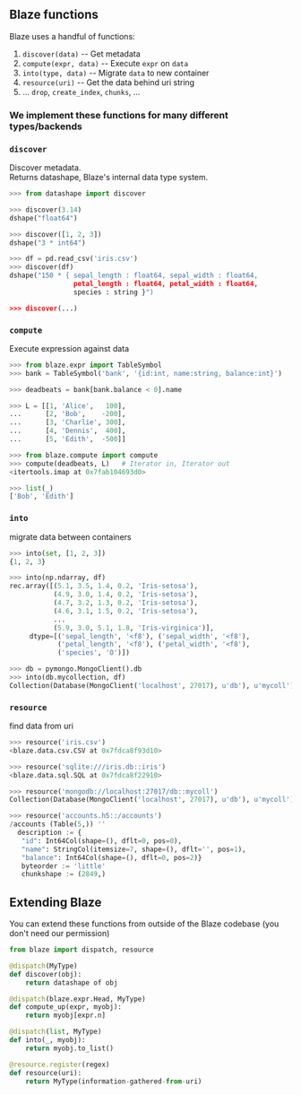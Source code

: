 ## Blaze functions

Blaze uses a handful of functions:

1.  `discover(data)` -- Get metadata
2.  `compute(expr, data)` -- Execute `expr` on `data`
3.  `into(type, data)` -- Migrate `data` to new container
4.  `resource(uri)` -- Get the data behind uri string
5.  ... `drop`, `create_index`, `chunks`, ...


### We implement these functions for many different types/backends

### `discover`

Discover metadata.  <br>
Returns datashape, Blaze's internal data type system.

```python
>>> from datashape import discover

>>> discover(3.14)
dshape("float64")

>>> discover([1, 2, 3])
dshape("3 * int64")

>>> df = pd.read_csv('iris.csv')
>>> discover(df)
dshape("150 * { sepal_length : float64, sepal_width : float64,
                petal_length : float64, petal_width : float64,
                species : string }")

>>> discover(...)
```


### `compute`

Execute expression against data

```python
>>> from blaze.expr import TableSymbol
>>> bank = TableSymbol('bank', '{id:int, name:string, balance:int}')

>>> deadbeats = bank[bank.balance < 0].name

>>> L = [[1, 'Alice',   100],
...      [2, 'Bob',    -200],
...      [3, 'Charlie', 300],
...      [4, 'Dennis',  400],
...      [5, 'Edith',  -500]]

>>> from blaze.compute import compute
>>> compute(deadbeats, L)   # Iterator in, Iterator out
<itertools.imap at 0x7fab104693d0>

>>> list(_)
['Bob', 'Edith']
```


### `into`

migrate data between containers

```python
>>> into(set, [1, 2, 3])
{1, 2, 3}

>>> into(np.ndarray, df)
rec.array([(5.1, 3.5, 1.4, 0.2, 'Iris-setosa'),
           (4.9, 3.0, 1.4, 0.2, 'Iris-setosa'),
           (4.7, 3.2, 1.3, 0.2, 'Iris-setosa'),
           (4.6, 3.1, 1.5, 0.2, 'Iris-setosa'),
           ...
           (5.9, 3.0, 5.1, 1.8, 'Iris-virginica')],
     dtype=[('sepal_length', '<f8'), ('sepal_width', '<f8'),
            ('petal_length', '<f8'), ('petal_width', '<f8'),
            ('species', 'O')])

>>> db = pymongo.MongoClient().db
>>> into(db.mycollection, df)
Collection(Database(MongoClient('localhost', 27017), u'db'), u'mycoll')
```


### `resource`

find data from uri

```python
>>> resource('iris.csv')
<blaze.data.csv.CSV at 0x7fdca8f93d10>

>>> resource('sqlite:///iris.db::iris')
<blaze.data.sql.SQL at 0x7fdca8f22910>

>>> resource('mongodb://localhost:27017/db::mycoll')
Collection(Database(MongoClient('localhost', 27017), u'db'), u'mycoll')

>>> resource('accounts.h5::/accounts')
/accounts (Table(5,)) ''
  description := {
   "id": Int64Col(shape=(), dflt=0, pos=0),
   "name": StringCol(itemsize=7, shape=(), dflt='', pos=1),
   "balance": Int64Col(shape=(), dflt=0, pos=2)}
   byteorder := 'little'
   chunkshape := (2849,)
```


## Extending Blaze

You can extend these functions from outside of the Blaze codebase
(you don't need our permission)

```python
from blaze import dispatch, resource

@dispatch(MyType)
def discover(obj):
    return datashape of obj

@dispatch(blaze.expr.Head, MyType)
def compute_up(expr, myobj):
    return myobj[expr.n]

@dispatch(list, MyType)
def into(_, myobj):
    return myobj.to_list()

@resource.register(regex)
def resource(uri):
    return MyType(information-gathered-from-uri)
```
